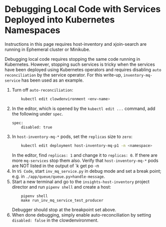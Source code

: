 # Debugging Local Code with Services Deployed into Kubernetes Namespaces
Instructions in this page requires host-inventory and xjoin-search are running in Ephemeral cluster or Minikube.

Debugging local code requires stopping the same code running in Kubernetes.  However, stopping such services is tricky when the services have been deployed using Kubernetes operators and requires disabling `auto reconciliation` by the service operator.  For this write-up, `inventory-mq-service` has been used as an example.

1. Turn off `auto-reconciliation`:
    ```bash
        kubectl edit clowdenvironment <env-name>
    ```
2. In the editor, which is opened by the `kubectl edit ...` command, add the following under `spec`.
    ```
    spec:
        disabled: true
    ```
3. In `host-inventory-mq-*` pods, set the `replicas` size to `zero`:
    ```bash
        kubectl edit deployment host-inventory-mq-p1 -n <namespace>
    ```
    In the editor, find `replicas: 1` and change it to `replicas: 0`.
    If there are more `mq-services` stop them also.
    Verify that `host-inventory-mq-*` pods are NOT listed in the output of `k get po -n <namespace>
4. In `VS Code`, start `inv_mq_service.py` in debug mode and set a break point; e.g. in `./app/queue/queue.py>handle-message`.
5. Start a new terminal and go to the `insights-host-inventory` project director and run `pipenv shell` and create a host:
    ```
        pipenv shell
        make run_inv_mq_service_test_producer
    ```
    Debugger should stop at the breakpoint set above.
6.  When done debugging, simply enable auto-reconciliation by setting `disabled: false` in the clowdenvironment. 
